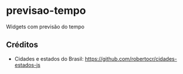 # previsao-tempo
Widgets com previsão do tempo


## Créditos
* Cidades e estados do Brasil: https://github.com/robertocr/cidades-estados-js
